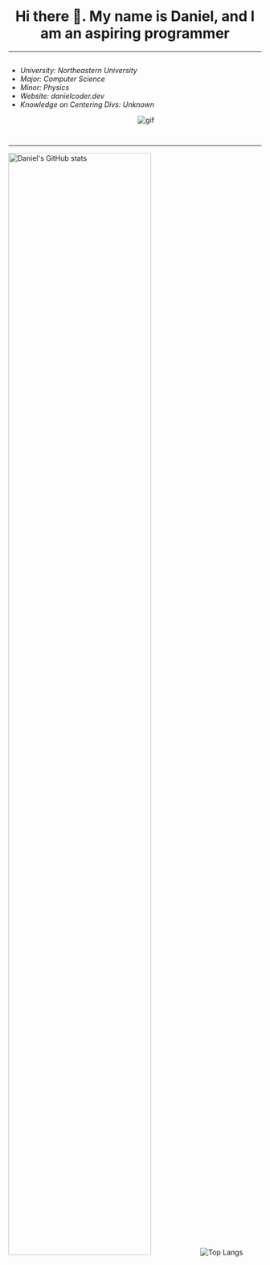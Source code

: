 <h1 align="center"> Hi there 👋. My name is Daniel, and I am an aspiring programmer</h1> 
<hr />
<div style="display: flex;">
 <ul>
  <li><i>University: Northeastern University</i></li>
  <li><i>Major: Computer Science</i></li>
  <li><i>Minor: Physics</i></li>
  <li><i>Website: danielcoder.dev</i></li>
  <li><i>Knowledge on Centering Divs: Unknown</i></li>
<p align="right"> 
  <img src="https://github.com/DanielCoder834/DanielCoder834/assets/55712502/fd21e763-0166-4f97-b926-8d5c7c5d342a" alt="gif">
</p>
 </div>
</ul> 
<hr />
<img width="75%" height="75%" src="https://github-readme-stats.vercel.app/api?username=DanielCoder834" alt="Daniel's GitHub stats">
<img src="https://github-readme-stats.vercel.app/api/top-langs/?username=DanielCoder834" alt="Top Langs">
<!--
**DanielCoder834/DanielCoder834** is a ✨ _special_ ✨ repository because its `README.md` (this file) appears on your GitHub profile. align = "right"

Here are some ideas to get you started:

- 🔭 I’m currently working on ...
- 🌱 I’m currently learning ...
- 👯 I’m looking to collaborate on ...
- 🤔 I’m looking for help with ...
- 💬 Ask me about ...
- 📫 How to reach me: ...
- 😄 Pronouns: ...
- ⚡ Fun fact: ...
-->
